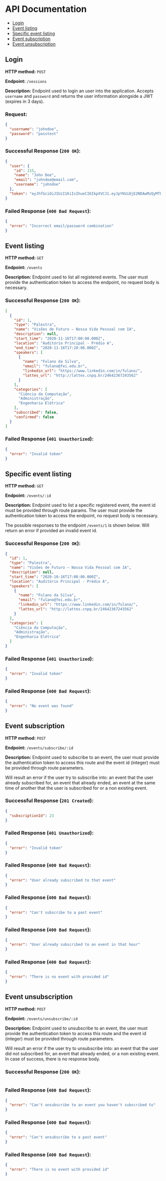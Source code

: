 # API Documentation

- [Login](#login)
- [Event listing](#event-listing)
- [Specific event listing](#specific-event-listing)
- [Event subscription](#event-subscription)
- [Event unsubscription](#event-unsubscription)

## Login

**HTTP method:** `POST`

**Endpoint:** `/sessions`

**Description:** Endpoint used to login an user into the application. Accepts `username` and `password` and returns the user information alongside a JWT (expires in 3 days).

### Request:

```json
{
  "username": "johndoe",
  "password": "passtest"
}
```

### Successful Response (`200 OK`):

```json
{
  "user": {
    "id": 215,
    "name": "John Doe",
    "email": "johndoe@email.com",
    "username": "johndoe"
  },
  "token": "eyJhfGciOiJIUzI1KiIsIhueCI6IkpXVCJ1.eyJpYKUiOjE2NDAwMzQyMTUsIxV4cCI6MTYwMDI5MzQxNSwbr2ViIjoiMzUifQ.30_J1xbClnCPUGqpd_LkS-HKqmhuePrIInT30mWqNVA"
}
```

### Failed Response (`400 Bad Request`):

```json
{
  "error": "Incorrect email/password combination"
}
```

## Event listing

**HTTP method:** `GET`

**Endpoint:** `/events`

**Description:** Endpoint used to list all registered events. The user must provide the authentication token to access the endpoint, no request body is necessary.

### Successful Response (`200 OK`):

```json
[
  {
    "id": 1,
    "type": "Palestra",
    "name": "Visões de Futuro – Nossa Vida Pessoal com IA",
    "description": null,
    "start_time": "2020-11-16T17:00:00.000Z",
    "location": "Auditório Principal - Prédio A",
    "end_time": "2020-11-16T17:20:00.000Z",
    "speakers": [
      {
        "name": "Fulano da Silva",
        "email": "fulano@fei.edu.br",
        "linkedin_url": "https://www.linkedin.com/in/fulano/",
        "lattes_url": "http://lattes.cnpq.br/24642367243562"
      }
    ],
    "categories": [
      "Ciência da Computação",
      "Administração",
      "Engenharia Elétrica"
    ],
    "subscribed": false,
    "confirmed": false
  }
]
```

### Failed Response (`401 Unauthorized`):

```json
{
  "error": "Invalid token"
}
```

## Specific event listing

**HTTP method:** `GET`

**Endpoint:** `/events/:id`

**Description:** Endpoint used to list a specific registered event, the event id must be provided through route params. The user must provide the authentication token to access the endpoint, no request body is necessary.

The possible responses to the endpoint `/events/1` is shown below. Will return an error if provided an invalid event id.

### Successful Response (`200 OK`):

```json
{
  "id": 1,
  "type": "Palestra",
  "name": "Visões de Futuro – Nossa Vida Pessoal com IA",
  "description": null,
  "start_time": "2020-10-16T17:00:00.000Z",
  "location": "Auditório Principal - Prédio A",
  "speakers": [
    {
      "name": "Fulano da Silva",
      "email": "fulano@fei.edu.br",
      "linkedin_url": "https://www.linkedin.com/in/fulano/",
      "lattes_url": "http://lattes.cnpq.br/24642367243562"
    }
  ],
  "categories": [
    "Ciência da Computação",
    "Administração",
    "Engenharia Elétrica"
  ]
}
```

### Failed Response (`401 Unauthorized`):

```json
{
  "error": "Invalid token"
}
```

### Failed Response (`400 Bad Request`):

```json
{
  "error": "No event was found"
}
```

## Event subscription

**HTTP method:** `POST`

**Endpoint:** `/events/subscribe/:id`

**Description:** Endpoint used to subscribe to an event, the user must provide the authentication token to access this route and the event id (integer) must be provided through route parameters.

Will result an error if the user try to subscribe into: an event that the user already subscribed for, an event that already ended, an event at the same time of another that the user is subscribed for or a non existing event.

### Successful Response (`201 Created`):

```json
{
  "subscriptionId": 23
}
```

### Failed Response (`401 Unauthorized`):

```json
{
  "error": "Invalid token"
}
```

### Failed Response (`400 Bad Request`):

```json
{
  "error": "User already subscribed to that event"
}
```

### Failed Response (`400 Bad Request`):

```json
{
  "error": "Can't subscribe to a past event"
}
```

### Failed Response (`400 Bad Request`):

```json
{
  "error": "User already subscribed to an event in that hour"
}
```

### Failed Response (`400 Bad Request`):

```json
{
  "error": "There is no event with provided id"
}
```

## Event unsubscription

**HTTP method:** `POST`

**Endpoint:** `/events/unsubscribe/:id`

**Description:** Endpoint used to unsubscribe to an event, the user must provide the authentication token to access this route and the event id (integer) must be provided through route parameters.

Will result an error if the user try to unsubscribe into: an event that the user did not subscribed for, an event that already ended, or a non existing event. In case of success, there is no response body.

### Successful Response (`200 OK`):

```json

```

### Failed Response (`400 Bad Request`):

```json
{
  "error": "Can't unsubscribe to an event you haven't subscribed to"
}
```

### Failed Response (`400 Bad Request`):

```json
{
  "error": "Can't unsubscribe to a past event"
}
```

### Failed Response (`400 Bad Request`):

```json
{
  "error": "There is no event with provided id"
}
```
